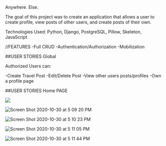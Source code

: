 Anywhere. Else. 

The goal of this project was to create an application that allows a user to create profile, view posts of other users, and create posts of their own.



Technologies Used: Python, Django, PostgreSQL, Pillow, Skeleton, JavaScript

//FEATURES
-Full CRUD
-Authentication/Authorization
-Mobilization

##USER STORIES Global

Authorized Users can:


-Create Travel Post
-Edit/Delete Post
-View other users posts/profiles
-Own a profile page


##USER STORIES Home PAGE




![](https://files.slack.com/files-pri/T0351JZQ0-F01E3NP7NBT/copy_of_wayfarer_project_erd.png)





![Screen Shot 2020-10-30 at 5 09 20 PM](https://media.git.generalassemb.ly/user/31017/files/b8c05980-1ad2-11eb-9f18-fe293de93cd5)



![Screen Shot 2020-10-30 at 5 10 23 PM](https://media.git.generalassemb.ly/user/31017/files/de4d6300-1ad2-11eb-95c0-3559a595661d)



![Screen Shot 2020-10-30 at 5 11 05 PM](https://media.git.generalassemb.ly/user/31017/files/f329f680-1ad2-11eb-8d5a-9e7ac44ddfb5)




![Screen Shot 2020-10-30 at 5 11 44 PM](https://media.git.generalassemb.ly/user/31017/files/0a68e400-1ad3-11eb-898b-dcad9384cb7c)
